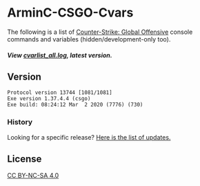 # ArminC-CSGO-Cvars

The following is a list of [Counter-Strike: Global Offensive](https://liquipedia.net/counterstrike/Patches) console commands and variables (hidden/development-only too).

##### View [cvarlist_all.log](https://github.com/ArmynC/ArminC-CSGO-Cvars/blob/master/cvarlist_all.log), latest version.

## Version

```
Protocol version 13744 [1081/1081]
Exe version 1.37.4.4 (csgo)
Exe build: 08:24:12 Mar  2 2020 (7776) (730)
```

### History

Looking for a specific release? [Here is the list of updates.](https://github.com/ArmynC/ArminC-CSGO-Cvars/commits/master/cvarlist_all.log)

## License
[CC BY-NC-SA 4.0](https://creativecommons.org/licenses/by-nc-sa/4.0/)